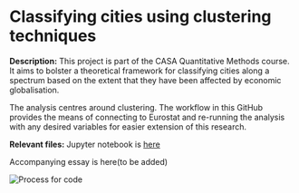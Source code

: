 # Classifying cities using clustering techniques

**Description:** This project is part of the CASA Quantitative Methods course. It aims to bolster a theoretical framework for classifying cities along a spectrum based on the extent that they have been affected by economic globalisation.

The analysis centres around clustering. The workflow in this GitHub provides the means of connecting to Eurostat and re-running the analysis with any desired variables for easier extension of this research.

**Relevant files:**
Jupyter notebook is [here](https://github.com/antoniosfiala/UCL_CASA_QM_CITY/blob/master/QM_Research_Assignment_20191229_v1.2.ipynb)

Accompanying essay is here(to be added)

![Process for code ](https://github.com/antoniosfiala/UCL_CASA_QM_CITY/blob/master/3_Images/QM_Flow.png)
